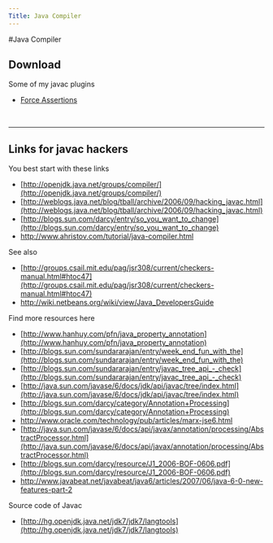 ```yaml
---
Title: Java Compiler
---
```

#Java Compiler
## Download

Some of my javac plugins

- [Force Assertions](javacompiler/forceassertions)


&nbsp;


---

## Links for javac hackers

You best start with these links


-  [http://openjdk.java.net/groups/compiler/](http://openjdk.java.net/groups/compiler/)
-  [http://weblogs.java.net/blog/tball/archive/2006/09/hacking_javac.html](http://weblogs.java.net/blog/tball/archive/2006/09/hacking_javac.html)
-  [http://blogs.sun.com/darcy/entry/so_you_want_to_change](http://blogs.sun.com/darcy/entry/so_you_want_to_change)
-  http://www.ahristov.com/tutorial/java-compiler.html

See also


-  [http://groups.csail.mit.edu/pag/jsr308/current/checkers-manual.html#htoc47](http://groups.csail.mit.edu/pag/jsr308/current/checkers-manual.html#htoc47)
-  http://wiki.netbeans.org/wiki/view/Java_DevelopersGuide

Find more resources here


-  [http://www.hanhuy.com/pfn/java_property_annotation](http://www.hanhuy.com/pfn/java_property_annotation)
-  [http://blogs.sun.com/sundararajan/entry/week_end_fun_with_the](http://blogs.sun.com/sundararajan/entry/week_end_fun_with_the)
-  [http://blogs.sun.com/sundararajan/entry/javac_tree_api_-_check](http://blogs.sun.com/sundararajan/entry/javac_tree_api_-_check)
-  [http://java.sun.com/javase/6/docs/jdk/api/javac/tree/index.html](http://java.sun.com/javase/6/docs/jdk/api/javac/tree/index.html)
-  [http://blogs.sun.com/darcy/category/Annotation+Processing](http://blogs.sun.com/darcy/category/Annotation+Processing)
-  http://www.oracle.com/technology/pub/articles/marx-jse6.html
-  [http://java.sun.com/javase/6/docs/api/javax/annotation/processing/AbstractProcessor.html](http://java.sun.com/javase/6/docs/api/javax/annotation/processing/AbstractProcessor.html)
-  [http://blogs.sun.com/darcy/resource/J1_2006-BOF-0606.pdf](http://blogs.sun.com/darcy/resource/J1_2006-BOF-0606.pdf)
-  http://www.javabeat.net/javabeat/java6/articles/2007/06/java-6-0-new-features-part-2

Source code of Javac


-  [http://hg.openjdk.java.net/jdk7/jdk7/langtools](http://hg.openjdk.java.net/jdk7/jdk7/langtools)

&nbsp;
